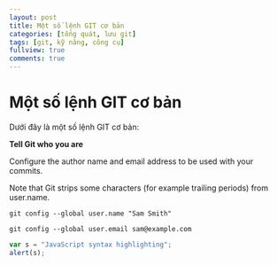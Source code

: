 ```yaml
---
layout: post
title: Một số lệnh GIT cơ bản
categories: [tổng quát, lưu git]
tags: [git, kỹ năng, công cụ]
fullview: true
comments: true
---
```


Một số lệnh GIT cơ bản
===============

Dưới đây là một số lệnh GIT cơ bản:

**Tell Git who you are**

Configure the author name and email address to be used with your commits.

Note that Git strips some characters (for example trailing periods) from user.name.

```git
git config --global user.name "Sam Smith"
```
``git config --global user.email sam@example.com``

```javascript
var s = "JavaScript syntax highlighting";
alert(s);
```
